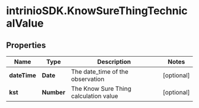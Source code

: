 # intrinioSDK.KnowSureThingTechnicalValue

## Properties
Name | Type | Description | Notes
------------ | ------------- | ------------- | -------------
**dateTime** | **Date** | The date_time of the observation | [optional] 
**kst** | **Number** | The Know Sure Thing calculation value | [optional] 


